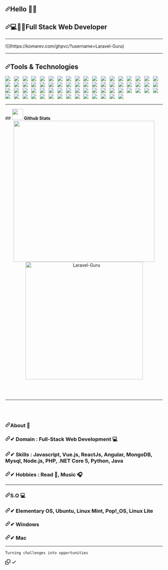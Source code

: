 <article class="markdown-body entry-content container-lg f5" itemprop="text"><h1 dir="auto"><a id="user-content-hello-im-soriano-️" class="anchor" aria-hidden="true" href="#hello-im-soriano-️"><svg class="octicon octicon-link" viewBox="0 0 16 16" version="1.1" width="16" height="16" aria-hidden="true"><path fill-rule="evenodd" d="M7.775 3.275a.75.75 0 001.06 1.06l1.25-1.25a2 2 0 112.83 2.83l-2.5 2.5a2 2 0 01-2.83 0 .75.75 0 00-1.06 1.06 3.5 3.5 0 004.95 0l2.5-2.5a3.5 3.5 0 00-4.95-4.95l-1.25 1.25zm-4.69 9.64a2 2 0 010-2.83l2.5-2.5a2 2 0 012.83 0 .75.75 0 001.06-1.06 3.5 3.5 0 00-4.95 0l-2.5 2.5a3.5 3.5 0 004.95 4.95l1.25-1.25a.75.75 0 00-1.06-1.06l-1.25 1.25a2 2 0 01-2.83 0z"></path></svg></a>Hello <g-emoji class="g-emoji" alias="raising_hand_man" fallback-src="https://github.githubassets.com/images/icons/emoji/unicode/1f64b-2642.png">🙋‍♂️</g-emoji></h1>
<h2 dir="auto"><a id="user-content-full-stack-web-developer" class="anchor" aria-hidden="true" href="#full-stack-web-developer"><svg class="octicon octicon-link" viewBox="0 0 16 16" version="1.1" width="16" height="16" aria-hidden="true"><path fill-rule="evenodd" d="M7.775 3.275a.75.75 0 001.06 1.06l1.25-1.25a2 2 0 112.83 2.83l-2.5 2.5a2 2 0 01-2.83 0 .75.75 0 00-1.06 1.06 3.5 3.5 0 004.95 0l2.5-2.5a3.5 3.5 0 00-4.95-4.95l-1.25 1.25zm-4.69 9.64a2 2 0 010-2.83l2.5-2.5a2 2 0 012.83 0 .75.75 0 001.06-1.06 3.5 3.5 0 00-4.95 0l-2.5 2.5a3.5 3.5 0 004.95 4.95l1.25-1.25a.75.75 0 00-1.06-1.06l-1.25 1.25a2 2 0 01-2.83 0z"></path></svg></a><g-emoji class="g-emoji" alias="computer" fallback-src="https://github.githubassets.com/images/icons/emoji/unicode/1f4bb.png">💻</g-emoji><g-emoji class="g-emoji" alias="man_technologist" fallback-src="https://github.githubassets.com/images/icons/emoji/unicode/1f468-1f4bb.png">👨‍💻</g-emoji>Full Stack Web Developer</h2>

<hr>
![](https://komarev.com/ghpvc/?username=Laravel-Guru)
<hr>
<h2 dir="auto"><a id="user-content-tools--technologies" class="anchor" aria-hidden="true" href="#tools--technologies"><svg class="octicon octicon-link" viewBox="0 0 16 16" version="1.1" width="16" height="16" aria-hidden="true"><path fill-rule="evenodd" d="M7.775 3.275a.75.75 0 001.06 1.06l1.25-1.25a2 2 0 112.83 2.83l-2.5 2.5a2 2 0 01-2.83 0 .75.75 0 00-1.06 1.06 3.5 3.5 0 004.95 0l2.5-2.5a3.5 3.5 0 00-4.95-4.95l-1.25 1.25zm-4.69 9.64a2 2 0 010-2.83l2.5-2.5a2 2 0 012.83 0 .75.75 0 001.06-1.06 3.5 3.5 0 00-4.95 0l-2.5 2.5a3.5 3.5 0 004.95 4.95l1.25-1.25a.75.75 0 00-1.06-1.06l-1.25 1.25a2 2 0 01-2.83 0z"></path></svg></a>Tools &amp; Technologies</h2>
<p dir="auto">
  <a target="_blank" rel="noopener noreferrer" href="https://camo.githubusercontent.com/13036c9e496c590b2dde418d039d7582d0419c49d7c5646cc47d9b6ae35fe361/68747470733a2f2f696d672e736869656c64732e696f2f62616467652f4c61726176656c2532302d2532334637444631452e7376673f267374796c653d666f722d7468652d626164676526636f6c6f723d463234463342"><img src="https://camo.githubusercontent.com/13036c9e496c590b2dde418d039d7582d0419c49d7c5646cc47d9b6ae35fe361/68747470733a2f2f696d672e736869656c64732e696f2f62616467652f4c61726176656c2532302d2532334637444631452e7376673f267374796c653d666f722d7468652d626164676526636f6c6f723d463234463342" data-canonical-src="https://img.shields.io/badge/Laravel%20-%23F7DF1E.svg?&amp;style=for-the-badge&amp;color=F24F3B" style="max-width: 100%;"></a>&nbsp;&nbsp;
  <a target="_blank" rel="noopener noreferrer" href="https://camo.githubusercontent.com/422698d0fb342b71b2db04030cdbe1f0f7cd390ac503292b22c17339a8479818/68747470733a2f2f696d672e736869656c64732e696f2f62616467652f48544d4c2532302d2532334637444631452e7376673f267374796c653d666f722d7468652d626164676526636f6c6f723d453334463236"><img src="https://camo.githubusercontent.com/422698d0fb342b71b2db04030cdbe1f0f7cd390ac503292b22c17339a8479818/68747470733a2f2f696d672e736869656c64732e696f2f62616467652f48544d4c2532302d2532334637444631452e7376673f267374796c653d666f722d7468652d626164676526636f6c6f723d453334463236" data-canonical-src="https://img.shields.io/badge/HTML%20-%23F7DF1E.svg?&amp;style=for-the-badge&amp;color=E34F26" style="max-width: 100%;"></a>&nbsp;&nbsp;
<a target="_blank" rel="noopener noreferrer" href="https://camo.githubusercontent.com/b5919265910acf7973959d8a8110d2fb6d38e7265a268903ea979b43b570424d/68747470733a2f2f696d672e736869656c64732e696f2f62616467652f6373732532302d2532334637444631452e7376673f267374796c653d666f722d7468652d626164676526636f6c6f723d354241384545"><img src="https://camo.githubusercontent.com/b5919265910acf7973959d8a8110d2fb6d38e7265a268903ea979b43b570424d/68747470733a2f2f696d672e736869656c64732e696f2f62616467652f6373732532302d2532334637444631452e7376673f267374796c653d666f722d7468652d626164676526636f6c6f723d354241384545" data-canonical-src="https://img.shields.io/badge/css%20-%23F7DF1E.svg?&amp;style=for-the-badge&amp;color=5BA8EE" style="max-width: 100%;"></a>&nbsp;&nbsp;
<a target="_blank" rel="noopener noreferrer" href="https://camo.githubusercontent.com/b3a010fe2d4348d6978799e4f760c6370aea5eac04e1afe45ab35ab970a5e662/68747470733a2f2f696d672e736869656c64732e696f2f62616467652f4a6176615363726970742532302d2532334637444631452e7376673f267374796c653d666f722d7468652d626164676526636f6c6f723d463744463145"><img src="https://camo.githubusercontent.com/b3a010fe2d4348d6978799e4f760c6370aea5eac04e1afe45ab35ab970a5e662/68747470733a2f2f696d672e736869656c64732e696f2f62616467652f4a6176615363726970742532302d2532334637444631452e7376673f267374796c653d666f722d7468652d626164676526636f6c6f723d463744463145" data-canonical-src="https://img.shields.io/badge/JavaScript%20-%23F7DF1E.svg?&amp;style=for-the-badge&amp;color=F7DF1E" style="max-width: 100%;"></a>&nbsp;&nbsp;
<a target="_blank" rel="noopener noreferrer" href="https://camo.githubusercontent.com/1340b870b6a0965efdda3204c747cce3a1605da1f05367f05b07686a0ac1e9a6/68747470733a2f2f696d672e736869656c64732e696f2f62616467652f5675652e6a732532302d2532334637444631452e7376673f267374796c653d666f722d7468652d626164676526636f6c6f723d343142383833"><img src="https://camo.githubusercontent.com/1340b870b6a0965efdda3204c747cce3a1605da1f05367f05b07686a0ac1e9a6/68747470733a2f2f696d672e736869656c64732e696f2f62616467652f5675652e6a732532302d2532334637444631452e7376673f267374796c653d666f722d7468652d626164676526636f6c6f723d343142383833" data-canonical-src="https://img.shields.io/badge/Vue.js%20-%23F7DF1E.svg?&amp;style=for-the-badge&amp;color=41B883" style="max-width: 100%;"></a>&nbsp;&nbsp;
<a target="_blank" rel="noopener noreferrer" href="https://camo.githubusercontent.com/e8b22883a8e6d308859b2e2da2cc2d8343725c922c40b5b25aa375339b59a3a2/68747470733a2f2f696d672e736869656c64732e696f2f62616467652f72656163742532302d2532334637444631452e7376673f267374796c653d666f722d7468652d626164676526636f6c6f723d303044384646"><img src="https://camo.githubusercontent.com/e8b22883a8e6d308859b2e2da2cc2d8343725c922c40b5b25aa375339b59a3a2/68747470733a2f2f696d672e736869656c64732e696f2f62616467652f72656163742532302d2532334637444631452e7376673f267374796c653d666f722d7468652d626164676526636f6c6f723d303044384646" data-canonical-src="https://img.shields.io/badge/react%20-%23F7DF1E.svg?&amp;style=for-the-badge&amp;color=00D8FF" style="max-width: 100%;"></a>&nbsp;&nbsp;
<a target="_blank" rel="noopener noreferrer" href="https://camo.githubusercontent.com/8dfa6e4c65d8ccb9018890f229b84bdb5e2145f6e87b79764d5636f3201f9ac9/68747470733a2f2f696d672e736869656c64732e696f2f62616467652f416e67756c61722532302d2532334637444631452e7376673f267374796c653d666f722d7468652d626164676526636f6c6f723d444430303331"><img src="https://camo.githubusercontent.com/8dfa6e4c65d8ccb9018890f229b84bdb5e2145f6e87b79764d5636f3201f9ac9/68747470733a2f2f696d672e736869656c64732e696f2f62616467652f416e67756c61722532302d2532334637444631452e7376673f267374796c653d666f722d7468652d626164676526636f6c6f723d444430303331" data-canonical-src="https://img.shields.io/badge/Angular%20-%23F7DF1E.svg?&amp;style=for-the-badge&amp;color=DD0031" style="max-width: 100%;"></a>&nbsp;&nbsp;
<a target="_blank" rel="noopener noreferrer" href="https://camo.githubusercontent.com/119a7d0f439f0c38f14b70b40bf528c699a96499e4476700ac353399b95eb749/68747470733a2f2f696d672e736869656c64732e696f2f62616467652f5376656c74652532302d2532334637444631452e7376673f267374796c653d666f722d7468652d626164676526636f6c6f723d464633453030"><img src="https://camo.githubusercontent.com/119a7d0f439f0c38f14b70b40bf528c699a96499e4476700ac353399b95eb749/68747470733a2f2f696d672e736869656c64732e696f2f62616467652f5376656c74652532302d2532334637444631452e7376673f267374796c653d666f722d7468652d626164676526636f6c6f723d464633453030" data-canonical-src="https://img.shields.io/badge/Svelte%20-%23F7DF1E.svg?&amp;style=for-the-badge&amp;color=FF3E00" style="max-width: 100%;"></a>&nbsp;&nbsp;
<a target="_blank" rel="noopener noreferrer" href="https://camo.githubusercontent.com/d2bd797fa98f712f71f6354bf2ceb482ee452a7cb3ffd884135ac65d3c9b496a/68747470733a2f2f696d672e736869656c64732e696f2f62616467652f68616e646c65626172736a732532302d4541373632412e7376673f267374796c653d666f722d7468652d626164676526636f6c6f723d464244444139"><img src="https://camo.githubusercontent.com/d2bd797fa98f712f71f6354bf2ceb482ee452a7cb3ffd884135ac65d3c9b496a/68747470733a2f2f696d672e736869656c64732e696f2f62616467652f68616e646c65626172736a732532302d4541373632412e7376673f267374796c653d666f722d7468652d626164676526636f6c6f723d464244444139" data-canonical-src="https://img.shields.io/badge/handlebarsjs%20-EA762A.svg?&amp;style=for-the-badge&amp;color=FBDDA9" style="max-width: 100%;"></a>&nbsp;&nbsp;
<a target="_blank" rel="noopener noreferrer" href="https://camo.githubusercontent.com/22af581b4190d5d9785801ca21f954041bc13a203101ba23b56ed35363e6ecca/68747470733a2f2f696d672e736869656c64732e696f2f62616467652f6a6573742532302d2532334637444631452e7376673f267374796c653d666f722d7468652d626164676526636f6c6f723d373443343137"><img src="https://camo.githubusercontent.com/22af581b4190d5d9785801ca21f954041bc13a203101ba23b56ed35363e6ecca/68747470733a2f2f696d672e736869656c64732e696f2f62616467652f6a6573742532302d2532334637444631452e7376673f267374796c653d666f722d7468652d626164676526636f6c6f723d373443343137" data-canonical-src="https://img.shields.io/badge/jest%20-%23F7DF1E.svg?&amp;style=for-the-badge&amp;color=74C417" style="max-width: 100%;"></a>&nbsp;&nbsp;
<a target="_blank" rel="noopener noreferrer" href="https://camo.githubusercontent.com/259200b52ed954162c3e326ee3ebaef3378418def849c794f1805aa4e9012691/68747470733a2f2f696d672e736869656c64732e696f2f62616467652f6d6f6368612532302d2532334637444631452e7376673f267374796c653d666f722d7468652d626164676526636f6c6f723d384436373438"><img src="https://camo.githubusercontent.com/259200b52ed954162c3e326ee3ebaef3378418def849c794f1805aa4e9012691/68747470733a2f2f696d672e736869656c64732e696f2f62616467652f6d6f6368612532302d2532334637444631452e7376673f267374796c653d666f722d7468652d626164676526636f6c6f723d384436373438" data-canonical-src="https://img.shields.io/badge/mocha%20-%23F7DF1E.svg?&amp;style=for-the-badge&amp;color=8D6748" style="max-width: 100%;"></a>&nbsp;&nbsp;
<a target="_blank" rel="noopener noreferrer" href="https://camo.githubusercontent.com/8ea4d3bee342b90c0d473e35e3fdae4d0ef22ae464aa0b10092def8d48706780/68747470733a2f2f696d672e736869656c64732e696f2f62616467652f736f636b65742e696f2532302d2532334637444631452e7376673f267374796c653d666f722d7468652d626164676526636f6c6f723d353737364132"><img src="https://camo.githubusercontent.com/8ea4d3bee342b90c0d473e35e3fdae4d0ef22ae464aa0b10092def8d48706780/68747470733a2f2f696d672e736869656c64732e696f2f62616467652f736f636b65742e696f2532302d2532334637444631452e7376673f267374796c653d666f722d7468652d626164676526636f6c6f723d353737364132" data-canonical-src="https://img.shields.io/badge/socket.io%20-%23F7DF1E.svg?&amp;style=for-the-badge&amp;color=5776A2" style="max-width: 100%;"></a>&nbsp;&nbsp;
<a target="_blank" rel="noopener noreferrer" href="https://camo.githubusercontent.com/4e4bf90ee3c976b051a85f9fd8cd3ed3d8c35cd43cac84e04abffb17e3dd2a06/68747470733a2f2f696d672e736869656c64732e696f2f62616467652f6e6578742e6a732532302d2532334637444631452e7376673f267374796c653d666f722d7468652d626164676526636f6c6f723d303030303030"><img src="https://camo.githubusercontent.com/4e4bf90ee3c976b051a85f9fd8cd3ed3d8c35cd43cac84e04abffb17e3dd2a06/68747470733a2f2f696d672e736869656c64732e696f2f62616467652f6e6578742e6a732532302d2532334637444631452e7376673f267374796c653d666f722d7468652d626164676526636f6c6f723d303030303030" data-canonical-src="https://img.shields.io/badge/next.js%20-%23F7DF1E.svg?&amp;style=for-the-badge&amp;color=000000" style="max-width: 100%;"></a>&nbsp;&nbsp;
<a target="_blank" rel="noopener noreferrer" href="https://camo.githubusercontent.com/e2935b5ec24c108286eb495d88662a6676b79f66856adb11a57465ff8e4f7bf1/68747470733a2f2f696d672e736869656c64732e696f2f62616467652f6e7578742532302d2532334637444631452e7376673f267374796c653d666f722d7468652d626164676526636f6c6f723d364643373846"><img src="https://camo.githubusercontent.com/e2935b5ec24c108286eb495d88662a6676b79f66856adb11a57465ff8e4f7bf1/68747470733a2f2f696d672e736869656c64732e696f2f62616467652f6e7578742532302d2532334637444631452e7376673f267374796c653d666f722d7468652d626164676526636f6c6f723d364643373846" data-canonical-src="https://img.shields.io/badge/nuxt%20-%23F7DF1E.svg?&amp;style=for-the-badge&amp;color=6FC78F" style="max-width: 100%;"></a>&nbsp;&nbsp;
<a target="_blank" rel="noopener noreferrer" href="https://camo.githubusercontent.com/6ddf18efa42c16e1d53480cf5e721ff1290ef7c222706b4b12b2639be952f233/68747470733a2f2f696d672e736869656c64732e696f2f62616467652f65736c696e742532302d2532334637444631452e7376673f267374796c653d666f722d7468652d626164676526636f6c6f723d383038304632"><img src="https://camo.githubusercontent.com/6ddf18efa42c16e1d53480cf5e721ff1290ef7c222706b4b12b2639be952f233/68747470733a2f2f696d672e736869656c64732e696f2f62616467652f65736c696e742532302d2532334637444631452e7376673f267374796c653d666f722d7468652d626164676526636f6c6f723d383038304632" data-canonical-src="https://img.shields.io/badge/eslint%20-%23F7DF1E.svg?&amp;style=for-the-badge&amp;color=8080F2" style="max-width: 100%;"></a>&nbsp;&nbsp;
<a target="_blank" rel="noopener noreferrer" href="https://camo.githubusercontent.com/68a63f61cfa10763dbcc298168205c6527f7efb4fdb8499612e6abf211222fe8/68747470733a2f2f696d672e736869656c64732e696f2f62616467652f776562253230636f6d706f6e656e74732532302d2532334637444631452e7376673f267374796c653d666f722d7468652d626164676526636f6c6f723d453036303237"><img src="https://camo.githubusercontent.com/68a63f61cfa10763dbcc298168205c6527f7efb4fdb8499612e6abf211222fe8/68747470733a2f2f696d672e736869656c64732e696f2f62616467652f776562253230636f6d706f6e656e74732532302d2532334637444631452e7376673f267374796c653d666f722d7468652d626164676526636f6c6f723d453036303237" data-canonical-src="https://img.shields.io/badge/web%20components%20-%23F7DF1E.svg?&amp;style=for-the-badge&amp;color=E06027" style="max-width: 100%;"></a>&nbsp;&nbsp;
<a target="_blank" rel="noopener noreferrer" href="https://camo.githubusercontent.com/98812d9a0ec6ddb132eb96e62af4f4542b4f2abfbe4cc3e2330fde2334cc1e88/68747470733a2f2f696d672e736869656c64732e696f2f62616467652f567565782532302d2532334637444631452e7376673f267374796c653d666f722d7468652d626164676526636f6c6f723d363542454141"><img src="https://camo.githubusercontent.com/98812d9a0ec6ddb132eb96e62af4f4542b4f2abfbe4cc3e2330fde2334cc1e88/68747470733a2f2f696d672e736869656c64732e696f2f62616467652f567565782532302d2532334637444631452e7376673f267374796c653d666f722d7468652d626164676526636f6c6f723d363542454141" data-canonical-src="https://img.shields.io/badge/Vuex%20-%23F7DF1E.svg?&amp;style=for-the-badge&amp;color=65BEAA" style="max-width: 100%;"></a>&nbsp;&nbsp;
<a target="_blank" rel="noopener noreferrer" href="https://camo.githubusercontent.com/e89081be1f5510727b608c2825cd57494d45fc6cc8b27fed685dc14eb1a8f560/68747470733a2f2f696d672e736869656c64732e696f2f62616467652f5265636f696c2532302d2532334637444631452e7376673f267374796c653d666f722d7468652d626164676526636f6c6f723d333537384535"><img src="https://camo.githubusercontent.com/e89081be1f5510727b608c2825cd57494d45fc6cc8b27fed685dc14eb1a8f560/68747470733a2f2f696d672e736869656c64732e696f2f62616467652f5265636f696c2532302d2532334637444631452e7376673f267374796c653d666f722d7468652d626164676526636f6c6f723d333537384535" data-canonical-src="https://img.shields.io/badge/Recoil%20-%23F7DF1E.svg?&amp;style=for-the-badge&amp;color=3578E5" style="max-width: 100%;"></a>&nbsp;&nbsp;
<a target="_blank" rel="noopener noreferrer" href="https://camo.githubusercontent.com/0a47f3b3a36c39d56c7e71ac5990ad034ca65101e76d302ab1412ccdae4c3477/68747470733a2f2f696d672e736869656c64732e696f2f62616467652f52656475782532302d2532334637444631452e7376673f267374796c653d666f722d7468652d626164676526636f6c6f723d373835374243"><img src="https://camo.githubusercontent.com/0a47f3b3a36c39d56c7e71ac5990ad034ca65101e76d302ab1412ccdae4c3477/68747470733a2f2f696d672e736869656c64732e696f2f62616467652f52656475782532302d2532334637444631452e7376673f267374796c653d666f722d7468652d626164676526636f6c6f723d373835374243" data-canonical-src="https://img.shields.io/badge/Redux%20-%23F7DF1E.svg?&amp;style=for-the-badge&amp;color=7857BC" style="max-width: 100%;"></a>&nbsp;&nbsp;
<a target="_blank" rel="noopener noreferrer" href="https://camo.githubusercontent.com/33874d565d8c3fbae3fa507bdacfa8c6e404a9ffb35990fd93b41fb8bd947976/68747470733a2f2f696d672e736869656c64732e696f2f62616467652f7765627061636b2532302d2532334637444631452e7376673f267374796c653d666f722d7468652d626164676526636f6c6f723d384544354641"><img src="https://camo.githubusercontent.com/33874d565d8c3fbae3fa507bdacfa8c6e404a9ffb35990fd93b41fb8bd947976/68747470733a2f2f696d672e736869656c64732e696f2f62616467652f7765627061636b2532302d2532334637444631452e7376673f267374796c653d666f722d7468652d626164676526636f6c6f723d384544354641" data-canonical-src="https://img.shields.io/badge/webpack%20-%23F7DF1E.svg?&amp;style=for-the-badge&amp;color=8ED5FA" style="max-width: 100%;"></a>&nbsp;&nbsp;
<a target="_blank" rel="noopener noreferrer" href="https://camo.githubusercontent.com/74ec80cc8790cee0e98acb329be82b0407acca0fd853dca44f1c3b5f3aabc23d/68747470733a2f2f696d672e736869656c64732e696f2f62616467652f47756c702e6a732532302d2532334637444631452e7376673f267374796c653d666f722d7468652d626164676526636f6c6f723d444134363438"><img src="https://camo.githubusercontent.com/74ec80cc8790cee0e98acb329be82b0407acca0fd853dca44f1c3b5f3aabc23d/68747470733a2f2f696d672e736869656c64732e696f2f62616467652f47756c702e6a732532302d2532334637444631452e7376673f267374796c653d666f722d7468652d626164676526636f6c6f723d444134363438" data-canonical-src="https://img.shields.io/badge/Gulp.js%20-%23F7DF1E.svg?&amp;style=for-the-badge&amp;color=DA4648" style="max-width: 100%;"></a>&nbsp;&nbsp;
<a target="_blank" rel="noopener noreferrer" href="https://camo.githubusercontent.com/4080a01daf47eabe6155365058b5d44d086f02a927db653fd3dc4e68165d11a7/68747470733a2f2f696d672e736869656c64732e696f2f62616467652f456c656374726f6e2532302d2532334637444631452e7376673f267374796c653d666f722d7468652d626164676526636f6c6f723d354538453938"><img src="https://camo.githubusercontent.com/4080a01daf47eabe6155365058b5d44d086f02a927db653fd3dc4e68165d11a7/68747470733a2f2f696d672e736869656c64732e696f2f62616467652f456c656374726f6e2532302d2532334637444631452e7376673f267374796c653d666f722d7468652d626164676526636f6c6f723d354538453938" data-canonical-src="https://img.shields.io/badge/Electron%20-%23F7DF1E.svg?&amp;style=for-the-badge&amp;color=5E8E98" style="max-width: 100%;"></a>&nbsp;&nbsp;
<a target="_blank" rel="noopener noreferrer" href="https://camo.githubusercontent.com/f2b765bf972979dc608ca72d772933300a4abd631c213403347cdfef9449d677/68747470733a2f2f696d672e736869656c64732e696f2f62616467652f4e7578742e6a732532302d2532334637444631452e7376673f267374796c653d666f722d7468652d626164676526636f6c6f723d324634393545"><img src="https://camo.githubusercontent.com/f2b765bf972979dc608ca72d772933300a4abd631c213403347cdfef9449d677/68747470733a2f2f696d672e736869656c64732e696f2f62616467652f4e7578742e6a732532302d2532334637444631452e7376673f267374796c653d666f722d7468652d626164676526636f6c6f723d324634393545" data-canonical-src="https://img.shields.io/badge/Nuxt.js%20-%23F7DF1E.svg?&amp;style=for-the-badge&amp;color=2F495E" style="max-width: 100%;"></a>&nbsp;&nbsp;
<a target="_blank" rel="noopener noreferrer" href="https://camo.githubusercontent.com/3e35048094350ba9277b3541d559404389b821f2a7df50e27d72825104372199/68747470733a2f2f696d672e736869656c64732e696f2f62616467652f5444442532302d2532334637444631452e7376673f267374796c653d666f722d7468652d626164676526636f6c6f723d413441443139"><img src="https://camo.githubusercontent.com/3e35048094350ba9277b3541d559404389b821f2a7df50e27d72825104372199/68747470733a2f2f696d672e736869656c64732e696f2f62616467652f5444442532302d2532334637444631452e7376673f267374796c653d666f722d7468652d626164676526636f6c6f723d413441443139" data-canonical-src="https://img.shields.io/badge/TDD%20-%23F7DF1E.svg?&amp;style=for-the-badge&amp;color=A4AD19" style="max-width: 100%;"></a>&nbsp;&nbsp;
<a target="_blank" rel="noopener noreferrer" href="https://camo.githubusercontent.com/91959b587278c945556562c15e1131bec4fbff04c30fa97f571295e18a836832/68747470733a2f2f696d672e736869656c64732e696f2f62616467652f4532452054657374696e672532302d2532334637444631452e7376673f267374796c653d666f722d7468652d626164676526636f6c6f723d303030"><img src="https://camo.githubusercontent.com/91959b587278c945556562c15e1131bec4fbff04c30fa97f571295e18a836832/68747470733a2f2f696d672e736869656c64732e696f2f62616467652f4532452054657374696e672532302d2532334637444631452e7376673f267374796c653d666f722d7468652d626164676526636f6c6f723d303030" data-canonical-src="https://img.shields.io/badge/E2E Testing%20-%23F7DF1E.svg?&amp;style=for-the-badge&amp;color=000" style="max-width: 100%;"></a>&nbsp;&nbsp;
<a target="_blank" rel="noopener noreferrer" href="https://camo.githubusercontent.com/0f56945bd36b6565f3ecd7bce815c1d4e92f0f7f78f4a6ec5c5f9555d5b4e25a/68747470733a2f2f696d672e736869656c64732e696f2f62616467652f4244442532302d2532334637444631452e7376673f267374796c653d666f722d7468652d626164676526636f6c6f723d364343323441"><img src="https://camo.githubusercontent.com/0f56945bd36b6565f3ecd7bce815c1d4e92f0f7f78f4a6ec5c5f9555d5b4e25a/68747470733a2f2f696d672e736869656c64732e696f2f62616467652f4244442532302d2532334637444631452e7376673f267374796c653d666f722d7468652d626164676526636f6c6f723d364343323441" data-canonical-src="https://img.shields.io/badge/BDD%20-%23F7DF1E.svg?&amp;style=for-the-badge&amp;color=6CC24A" style="max-width: 100%;"></a>&nbsp;&nbsp;
<a target="_blank" rel="noopener noreferrer" href="https://camo.githubusercontent.com/8fb0d9452a58f1926b6ba28ef22238cb2845c8e85f2f96e6049be2c4c0036cfc/68747470733a2f2f696d672e736869656c64732e696f2f62616467652f437970726573732532302d2532334637444631452e7376673f267374796c653d666f722d7468652d626164676526636f6c6f723d303030"><img src="https://camo.githubusercontent.com/8fb0d9452a58f1926b6ba28ef22238cb2845c8e85f2f96e6049be2c4c0036cfc/68747470733a2f2f696d672e736869656c64732e696f2f62616467652f437970726573732532302d2532334637444631452e7376673f267374796c653d666f722d7468652d626164676526636f6c6f723d303030" data-canonical-src="https://img.shields.io/badge/Cypress%20-%23F7DF1E.svg?&amp;style=for-the-badge&amp;color=000" style="max-width: 100%;"></a>&nbsp;&nbsp;
<a target="_blank" rel="noopener noreferrer" href="https://camo.githubusercontent.com/edfbd49a4a48e2a15bf89ecc8debda492576bdc10d090cf7cf309eb0cc44a1d6/68747470733a2f2f696d672e736869656c64732e696f2f62616467652f4669676d612532302d2532334637444631452e7376673f267374796c653d666f722d7468652d626164676526636f6c6f723d413235394646"><img src="https://camo.githubusercontent.com/edfbd49a4a48e2a15bf89ecc8debda492576bdc10d090cf7cf309eb0cc44a1d6/68747470733a2f2f696d672e736869656c64732e696f2f62616467652f4669676d612532302d2532334637444631452e7376673f267374796c653d666f722d7468652d626164676526636f6c6f723d413235394646" data-canonical-src="https://img.shields.io/badge/Figma%20-%23F7DF1E.svg?&amp;style=for-the-badge&amp;color=A259FF" style="max-width: 100%;"></a>&nbsp;&nbsp;
<a target="_blank" rel="noopener noreferrer" href="https://camo.githubusercontent.com/41a80b76d368bbb36d6642e4e31c561f8dd38e13196b516cea718c4100646b16/68747470733a2f2f696d672e736869656c64732e696f2f62616467652f41646f62652058442532302d2532334637444631452e7376673f267374796c653d666f722d7468652d626164676526636f6c6f723d343730313337"><img src="https://camo.githubusercontent.com/41a80b76d368bbb36d6642e4e31c561f8dd38e13196b516cea718c4100646b16/68747470733a2f2f696d672e736869656c64732e696f2f62616467652f41646f62652058442532302d2532334637444631452e7376673f267374796c653d666f722d7468652d626164676526636f6c6f723d343730313337" data-canonical-src="https://img.shields.io/badge/Adobe XD%20-%23F7DF1E.svg?&amp;style=for-the-badge&amp;color=470137" style="max-width: 100%;"></a>&nbsp;&nbsp;
<a target="_blank" rel="noopener noreferrer" href="https://camo.githubusercontent.com/042bb5692cbe319310fe804251491bc6ad6ca35d63c487fe0efd7045f79ecdef/68747470733a2f2f696d672e736869656c64732e696f2f62616467652f426f6f7473747261702532302d2532334637444631452e7376673f267374796c653d666f722d7468652d626164676526636f6c6f723d373034344133"><img src="https://camo.githubusercontent.com/042bb5692cbe319310fe804251491bc6ad6ca35d63c487fe0efd7045f79ecdef/68747470733a2f2f696d672e736869656c64732e696f2f62616467652f426f6f7473747261702532302d2532334637444631452e7376673f267374796c653d666f722d7468652d626164676526636f6c6f723d373034344133" data-canonical-src="https://img.shields.io/badge/Bootstrap%20-%23F7DF1E.svg?&amp;style=for-the-badge&amp;color=7044A3" style="max-width: 100%;"></a>&nbsp;&nbsp;
<a target="_blank" rel="noopener noreferrer" href="https://camo.githubusercontent.com/07114f278d9632b3c848eb74ec18d0d13b4b25d5613d4a5824342d71d0e2b4cd/68747470733a2f2f696d672e736869656c64732e696f2f62616467652f536173732532302d2532334637444631452e7376673f267374796c653d666f722d7468652d626164676526636f6c6f723d434436373939"><img src="https://camo.githubusercontent.com/07114f278d9632b3c848eb74ec18d0d13b4b25d5613d4a5824342d71d0e2b4cd/68747470733a2f2f696d672e736869656c64732e696f2f62616467652f536173732532302d2532334637444631452e7376673f267374796c653d666f722d7468652d626164676526636f6c6f723d434436373939" data-canonical-src="https://img.shields.io/badge/Sass%20-%23F7DF1E.svg?&amp;style=for-the-badge&amp;color=CD6799" style="max-width: 100%;"></a>&nbsp;&nbsp;
<a target="_blank" rel="noopener noreferrer" href="https://camo.githubusercontent.com/e57504bf449a4077cf90cc331e158957a9ebe1709862aa3da0f4f0d0049f2031/68747470733a2f2f696d672e736869656c64732e696f2f62616467652f5374796c75732532302d2532334637444631452e7376673f267374796c653d666f722d7468652d626164676526636f6c6f723d423844343338"><img src="https://camo.githubusercontent.com/e57504bf449a4077cf90cc331e158957a9ebe1709862aa3da0f4f0d0049f2031/68747470733a2f2f696d672e736869656c64732e696f2f62616467652f5374796c75732532302d2532334637444631452e7376673f267374796c653d666f722d7468652d626164676526636f6c6f723d423844343338" data-canonical-src="https://img.shields.io/badge/Stylus%20-%23F7DF1E.svg?&amp;style=for-the-badge&amp;color=B8D438" style="max-width: 100%;"></a>&nbsp;&nbsp;
<a target="_blank" rel="noopener noreferrer" href="https://camo.githubusercontent.com/62c389321d6870d2e6577a1843e469d261529ca6c1854519b4836d236425780e/68747470733a2f2f696d672e736869656c64732e696f2f62616467652f5461696c77696e646373732532302d2532334637444631452e7376673f267374796c653d666f722d7468652d626164676526636f6c6f723d363544314545"><img src="https://camo.githubusercontent.com/62c389321d6870d2e6577a1843e469d261529ca6c1854519b4836d236425780e/68747470733a2f2f696d672e736869656c64732e696f2f62616467652f5461696c77696e646373732532302d2532334637444631452e7376673f267374796c653d666f722d7468652d626164676526636f6c6f723d363544314545" data-canonical-src="https://img.shields.io/badge/Tailwindcss%20-%23F7DF1E.svg?&amp;style=for-the-badge&amp;color=65D1EE" style="max-width: 100%;"></a>&nbsp;&nbsp;
<a target="_blank" rel="noopener noreferrer" href="https://camo.githubusercontent.com/7991ef47d5d481e3cbf1dae4c452873c88cc149b85d646455a0437c77520b459/68747470733a2f2f696d672e736869656c64732e696f2f62616467652f6d6174657269616c697a656373732532302d2532334637444631452e7376673f267374796c653d666f722d7468652d626164676526636f6c6f723d453736433733"><img src="https://camo.githubusercontent.com/7991ef47d5d481e3cbf1dae4c452873c88cc149b85d646455a0437c77520b459/68747470733a2f2f696d672e736869656c64732e696f2f62616467652f6d6174657269616c697a656373732532302d2532334637444631452e7376673f267374796c653d666f722d7468652d626164676526636f6c6f723d453736433733" data-canonical-src="https://img.shields.io/badge/materializecss%20-%23F7DF1E.svg?&amp;style=for-the-badge&amp;color=E76C73" style="max-width: 100%;"></a>&nbsp;&nbsp;
<a target="_blank" rel="noopener noreferrer" href="https://camo.githubusercontent.com/3c8286c6e14a9c458c8ad23ff142ba1089fb9416407ae72805d9c6a0e261e90b/68747470733a2f2f696d672e736869656c64732e696f2f62616467652f4a6972612532302d2532334637444631452e7376673f267374796c653d666f722d7468652d626164676526636f6c6f723d323838314646"><img src="https://camo.githubusercontent.com/3c8286c6e14a9c458c8ad23ff142ba1089fb9416407ae72805d9c6a0e261e90b/68747470733a2f2f696d672e736869656c64732e696f2f62616467652f4a6972612532302d2532334637444631452e7376673f267374796c653d666f722d7468652d626164676526636f6c6f723d323838314646" data-canonical-src="https://img.shields.io/badge/Jira%20-%23F7DF1E.svg?&amp;style=for-the-badge&amp;color=2881FF" style="max-width: 100%;"></a>&nbsp;&nbsp;
<a target="_blank" rel="noopener noreferrer" href="https://camo.githubusercontent.com/48c05338f1011f36bb7c48fc0564bf14e3f1522793ae7ec0c94157c3805a6e1a/68747470733a2f2f696d672e736869656c64732e696f2f62616467652f467265656463616d702532302d2532334637444631452e7376673f267374796c653d666f722d7468652d626164676526636f6c6f723d334334433635"><img src="https://camo.githubusercontent.com/48c05338f1011f36bb7c48fc0564bf14e3f1522793ae7ec0c94157c3805a6e1a/68747470733a2f2f696d672e736869656c64732e696f2f62616467652f467265656463616d702532302d2532334637444631452e7376673f267374796c653d666f722d7468652d626164676526636f6c6f723d334334433635" data-canonical-src="https://img.shields.io/badge/Freedcamp%20-%23F7DF1E.svg?&amp;style=for-the-badge&amp;color=3C4C65" style="max-width: 100%;"></a>&nbsp;&nbsp;
<a target="_blank" rel="noopener noreferrer" href="https://camo.githubusercontent.com/d415c2da330c41848f7c73bc64613e579f37044d69e0276b5886f7bef80023a8/68747470733a2f2f696d672e736869656c64732e696f2f62616467652f5472656c6c6f2532302d2532334637444631452e7376673f267374796c653d666f722d7468652d626164676526636f6c6f723d303037394246"><img src="https://camo.githubusercontent.com/d415c2da330c41848f7c73bc64613e579f37044d69e0276b5886f7bef80023a8/68747470733a2f2f696d672e736869656c64732e696f2f62616467652f5472656c6c6f2532302d2532334637444631452e7376673f267374796c653d666f722d7468652d626164676526636f6c6f723d303037394246" data-canonical-src="https://img.shields.io/badge/Trello%20-%23F7DF1E.svg?&amp;style=for-the-badge&amp;color=0079BF" style="max-width: 100%;"></a>&nbsp;&nbsp;
<a target="_blank" rel="noopener noreferrer" href="https://camo.githubusercontent.com/4be53f8e51af78a939fde85a90116de3cbb67bcaebd9cb726c80dd1fef538553/68747470733a2f2f696d672e736869656c64732e696f2f62616467652f536c61636b2532302d2532334637444631452e7376673f267374796c653d666f722d7468652d626164676526636f6c6f723d344131353442"><img src="https://camo.githubusercontent.com/4be53f8e51af78a939fde85a90116de3cbb67bcaebd9cb726c80dd1fef538553/68747470733a2f2f696d672e736869656c64732e696f2f62616467652f536c61636b2532302d2532334637444631452e7376673f267374796c653d666f722d7468652d626164676526636f6c6f723d344131353442" data-canonical-src="https://img.shields.io/badge/Slack%20-%23F7DF1E.svg?&amp;style=for-the-badge&amp;color=4A154B" style="max-width: 100%;"></a>&nbsp;&nbsp;
<a target="_blank" rel="noopener noreferrer" href="https://camo.githubusercontent.com/18754ded602a876b7d55d3b2ed6632277661b4da9cf7c6cd62c47d5cdb46c8b9/68747470733a2f2f696d672e736869656c64732e696f2f62616467652f446973636f72642532302d2532334637444631452e7376673f267374796c653d666f722d7468652d626164676526636f6c6f723d334334433635"><img src="https://camo.githubusercontent.com/18754ded602a876b7d55d3b2ed6632277661b4da9cf7c6cd62c47d5cdb46c8b9/68747470733a2f2f696d672e736869656c64732e696f2f62616467652f446973636f72642532302d2532334637444631452e7376673f267374796c653d666f722d7468652d626164676526636f6c6f723d334334433635" data-canonical-src="https://img.shields.io/badge/Discord%20-%23F7DF1E.svg?&amp;style=for-the-badge&amp;color=3C4C65" style="max-width: 100%;"></a>&nbsp;&nbsp;
<a target="_blank" rel="noopener noreferrer" href="https://camo.githubusercontent.com/78799e7a8fd596d766da29ea94061e685432c191435768151157b8cd58258159/68747470733a2f2f696d672e736869656c64732e696f2f62616467652f4e6f64652e6a732532302d2532334637444631452e7376673f267374796c653d666f722d7468652d626164676526636f6c6f723d364442333541"><img src="https://camo.githubusercontent.com/78799e7a8fd596d766da29ea94061e685432c191435768151157b8cd58258159/68747470733a2f2f696d672e736869656c64732e696f2f62616467652f4e6f64652e6a732532302d2532334637444631452e7376673f267374796c653d666f722d7468652d626164676526636f6c6f723d364442333541" data-canonical-src="https://img.shields.io/badge/Node.js%20-%23F7DF1E.svg?&amp;style=for-the-badge&amp;color=6DB35A" style="max-width: 100%;"></a>&nbsp;&nbsp;
<a target="_blank" rel="noopener noreferrer" href="https://camo.githubusercontent.com/a0b7c2f109d39de5473cc0af13bf244d06d53849c0b9f05c8ed34e70d20689a2/68747470733a2f2f696d672e736869656c64732e696f2f62616467652f4d6f6e676f44422532302d2532334637444631452e7376673f267374796c653d666f722d7468652d626164676526636f6c6f723d354339413337"><img src="https://camo.githubusercontent.com/a0b7c2f109d39de5473cc0af13bf244d06d53849c0b9f05c8ed34e70d20689a2/68747470733a2f2f696d672e736869656c64732e696f2f62616467652f4d6f6e676f44422532302d2532334637444631452e7376673f267374796c653d666f722d7468652d626164676526636f6c6f723d354339413337" data-canonical-src="https://img.shields.io/badge/MongoDB%20-%23F7DF1E.svg?&amp;style=for-the-badge&amp;color=5C9A37" style="max-width: 100%;"></a>&nbsp;&nbsp;
<a target="_blank" rel="noopener noreferrer" href="https://camo.githubusercontent.com/48ad69b3cc6df75a578b36645534f036862b0176fd0967a891143ef7a8e0d176/68747470733a2f2f696d672e736869656c64732e696f2f62616467652f4d7953514c2532302d2532334637444631452e7376673f267374796c653d666f722d7468652d626164676526636f6c6f723d314534433638"><img src="https://camo.githubusercontent.com/48ad69b3cc6df75a578b36645534f036862b0176fd0967a891143ef7a8e0d176/68747470733a2f2f696d672e736869656c64732e696f2f62616467652f4d7953514c2532302d2532334637444631452e7376673f267374796c653d666f722d7468652d626164676526636f6c6f723d314534433638" data-canonical-src="https://img.shields.io/badge/MySQL%20-%23F7DF1E.svg?&amp;style=for-the-badge&amp;color=1E4C68" style="max-width: 100%;"></a>&nbsp;&nbsp;
<a target="_blank" rel="noopener noreferrer" href="https://camo.githubusercontent.com/eccd8bdc5eb98307d0ab4963b0d27e33e120d9b8f685fc107da36a56c61b9e57/68747470733a2f2f696d672e736869656c64732e696f2f62616467652f5261626269744d512532302d2532334637444631452e7376673f267374796c653d666f722d7468652d626164676526636f6c6f723d464636363030"><img src="https://camo.githubusercontent.com/eccd8bdc5eb98307d0ab4963b0d27e33e120d9b8f685fc107da36a56c61b9e57/68747470733a2f2f696d672e736869656c64732e696f2f62616467652f5261626269744d512532302d2532334637444631452e7376673f267374796c653d666f722d7468652d626164676526636f6c6f723d464636363030" data-canonical-src="https://img.shields.io/badge/RabbitMQ%20-%23F7DF1E.svg?&amp;style=for-the-badge&amp;color=FF6600" style="max-width: 100%;"></a>&nbsp;&nbsp;
<a target="_blank" rel="noopener noreferrer" href="https://camo.githubusercontent.com/197fd4e5dd27a72aafc037e03dd15ef576dd33731cb062d0bad905647cc529cd/68747470733a2f2f696d672e736869656c64732e696f2f62616467652f417061636865204b61666b612532302d2532334637444631452e7376673f267374796c653d666f722d7468652d626164676526636f6c6f723d303030"><img src="https://camo.githubusercontent.com/197fd4e5dd27a72aafc037e03dd15ef576dd33731cb062d0bad905647cc529cd/68747470733a2f2f696d672e736869656c64732e696f2f62616467652f417061636865204b61666b612532302d2532334637444631452e7376673f267374796c653d666f722d7468652d626164676526636f6c6f723d303030" data-canonical-src="https://img.shields.io/badge/Apache Kafka%20-%23F7DF1E.svg?&amp;style=for-the-badge&amp;color=000" style="max-width: 100%;"></a>&nbsp;&nbsp;
<a target="_blank" rel="noopener noreferrer" href="https://camo.githubusercontent.com/8d4cadbc345361e939e8d47cf73baddfd455e72836b2555c79ebf302b76a27b4/68747470733a2f2f696d672e736869656c64732e696f2f62616467652f46656174686572734a732532302d2532334637444631452e7376673f267374796c653d666f722d7468652d626164676526636f6c6f723d443531334135"><img src="https://camo.githubusercontent.com/8d4cadbc345361e939e8d47cf73baddfd455e72836b2555c79ebf302b76a27b4/68747470733a2f2f696d672e736869656c64732e696f2f62616467652f46656174686572734a732532302d2532334637444631452e7376673f267374796c653d666f722d7468652d626164676526636f6c6f723d443531334135" data-canonical-src="https://img.shields.io/badge/FeathersJs%20-%23F7DF1E.svg?&amp;style=for-the-badge&amp;color=D513A5" style="max-width: 100%;"></a>&nbsp;&nbsp;
<a target="_blank" rel="noopener noreferrer" href="https://camo.githubusercontent.com/b80b92d26894788b88201a753bde1d091e0ee660f946781fd58b430774e9ce44/68747470733a2f2f696d672e736869656c64732e696f2f62616467652f5374726170692532302d2532334637444631452e7376673f267374796c653d666f722d7468652d626164676526636f6c6f723d314331423745"><img src="https://camo.githubusercontent.com/b80b92d26894788b88201a753bde1d091e0ee660f946781fd58b430774e9ce44/68747470733a2f2f696d672e736869656c64732e696f2f62616467652f5374726170692532302d2532334637444631452e7376673f267374796c653d666f722d7468652d626164676526636f6c6f723d314331423745" data-canonical-src="https://img.shields.io/badge/Strapi%20-%23F7DF1E.svg?&amp;style=for-the-badge&amp;color=1C1B7E" style="max-width: 100%;"></a>&nbsp;&nbsp;
<a target="_blank" rel="noopener noreferrer" href="https://camo.githubusercontent.com/a6156fb99be25196926ce0affd81a79538f7d3b38ec0b9e0a4bfc7e38b772401/68747470733a2f2f696d672e736869656c64732e696f2f62616467652f4772617068514c2532302d2532334637444631452e7376673f267374796c653d666f722d7468652d626164676526636f6c6f723d453533354142"><img src="https://camo.githubusercontent.com/a6156fb99be25196926ce0affd81a79538f7d3b38ec0b9e0a4bfc7e38b772401/68747470733a2f2f696d672e736869656c64732e696f2f62616467652f4772617068514c2532302d2532334637444631452e7376673f267374796c653d666f722d7468652d626164676526636f6c6f723d453533354142" data-canonical-src="https://img.shields.io/badge/GraphQL%20-%23F7DF1E.svg?&amp;style=for-the-badge&amp;color=E535AB" style="max-width: 100%;"></a>&nbsp;&nbsp;
<a target="_blank" rel="noopener noreferrer" href="https://camo.githubusercontent.com/52cbf483943f5cbf7b87cebb982d7258232f40661eec75fddf7e7eed4368ce6e/68747470733a2f2f696d672e736869656c64732e696f2f62616467652f4e657875732e6a732532302d2532334637444631452e7376673f267374796c653d666f722d7468652d626164676526636f6c6f723d303030303030"><img src="https://camo.githubusercontent.com/52cbf483943f5cbf7b87cebb982d7258232f40661eec75fddf7e7eed4368ce6e/68747470733a2f2f696d672e736869656c64732e696f2f62616467652f4e657875732e6a732532302d2532334637444631452e7376673f267374796c653d666f722d7468652d626164676526636f6c6f723d303030303030" data-canonical-src="https://img.shields.io/badge/Nexus.js%20-%23F7DF1E.svg?&amp;style=for-the-badge&amp;color=000000" style="max-width: 100%;"></a>&nbsp;&nbsp;
<a target="_blank" rel="noopener noreferrer" href="https://camo.githubusercontent.com/67ce3cc35ba6dec985740f9c2d8acbcc5d9889b4b75945ab68672792e344baf6/68747470733a2f2f696d672e736869656c64732e696f2f62616467652f4f70656e53686966742532302d2532334637444631452e7376673f267374796c653d666f722d7468652d626164676526636f6c6f723d443634363243"><img src="https://camo.githubusercontent.com/67ce3cc35ba6dec985740f9c2d8acbcc5d9889b4b75945ab68672792e344baf6/68747470733a2f2f696d672e736869656c64732e696f2f62616467652f4f70656e53686966742532302d2532334637444631452e7376673f267374796c653d666f722d7468652d626164676526636f6c6f723d443634363243" data-canonical-src="https://img.shields.io/badge/OpenShift%20-%23F7DF1E.svg?&amp;style=for-the-badge&amp;color=D6462C" style="max-width: 100%;"></a>&nbsp;&nbsp;
<a target="_blank" rel="noopener noreferrer" href="https://camo.githubusercontent.com/4fa3f7a53225bc03e9ed78ff5e486f04b683befce4f033f37d94052e943aa9c8/68747470733a2f2f696d672e736869656c64732e696f2f62616467652f426c6164652532302d2532334637444631452e7376673f267374796c653d666f722d7468652d626164676526636f6c6f723d303030"><img src="https://camo.githubusercontent.com/4fa3f7a53225bc03e9ed78ff5e486f04b683befce4f033f37d94052e943aa9c8/68747470733a2f2f696d672e736869656c64732e696f2f62616467652f426c6164652532302d2532334637444631452e7376673f267374796c653d666f722d7468652d626164676526636f6c6f723d303030" data-canonical-src="https://img.shields.io/badge/Blade%20-%23F7DF1E.svg?&amp;style=for-the-badge&amp;color=000" style="max-width: 100%;"></a>&nbsp;&nbsp;
<a target="_blank" rel="noopener noreferrer" href="https://camo.githubusercontent.com/6488cc8cb8c0cd73af615eeefd28f4ae0a646f474cf6c9ba0da9cb3b6e5ae7e3/68747470733a2f2f696d672e736869656c64732e696f2f62616467652f456c6f7175656e742532302d2532334637444631452e7376673f267374796c653d666f722d7468652d626164676526636f6c6f723d303030"><img src="https://camo.githubusercontent.com/6488cc8cb8c0cd73af615eeefd28f4ae0a646f474cf6c9ba0da9cb3b6e5ae7e3/68747470733a2f2f696d672e736869656c64732e696f2f62616467652f456c6f7175656e742532302d2532334637444631452e7376673f267374796c653d666f722d7468652d626164676526636f6c6f723d303030" data-canonical-src="https://img.shields.io/badge/Eloquent%20-%23F7DF1E.svg?&amp;style=for-the-badge&amp;color=000" style="max-width: 100%;"></a>&nbsp;&nbsp;
<a target="_blank" rel="noopener noreferrer" href="https://camo.githubusercontent.com/bb329672db1b62b4f61ad71c13424d31972e629cf1030accdb2557692d4b773c/68747470733a2f2f696d672e736869656c64732e696f2f62616467652f467265656d61726b65722532302d256666662e7376673f267374796c653d666f722d7468652d626164676526636f6c6f723d303734303935"><img src="https://camo.githubusercontent.com/bb329672db1b62b4f61ad71c13424d31972e629cf1030accdb2557692d4b773c/68747470733a2f2f696d672e736869656c64732e696f2f62616467652f467265656d61726b65722532302d256666662e7376673f267374796c653d666f722d7468652d626164676526636f6c6f723d303734303935" data-canonical-src="https://img.shields.io/badge/Freemarker%20-%fff.svg?&amp;style=for-the-badge&amp;color=074095" style="max-width: 100%;"></a>&nbsp;&nbsp;
<a target="_blank" rel="noopener noreferrer" href="https://camo.githubusercontent.com/b4bcccdd6cb76262e1121339632138c0febebc7510a5395b0713beca5be59177/68747470733a2f2f696d672e736869656c64732e696f2f62616467652f4c6966657261792532302d2532334637444631452e7376673f267374796c653d666f722d7468652d626164676526636f6c6f723d304236334345"><img src="https://camo.githubusercontent.com/b4bcccdd6cb76262e1121339632138c0febebc7510a5395b0713beca5be59177/68747470733a2f2f696d672e736869656c64732e696f2f62616467652f4c6966657261792532302d2532334637444631452e7376673f267374796c653d666f722d7468652d626164676526636f6c6f723d304236334345" data-canonical-src="https://img.shields.io/badge/Liferay%20-%23F7DF1E.svg?&amp;style=for-the-badge&amp;color=0B63CE" style="max-width: 100%;"></a>&nbsp;&nbsp;
<a target="_blank" rel="noopener noreferrer" href="https://camo.githubusercontent.com/ea9dc23fbd1baba6d5af50ee683dfd2925f06149640754ccaa9316dcd5333d4c/68747470733a2f2f696d672e736869656c64732e696f2f62616467652f50616e6461732532302d2532334637444631452e7376673f267374796c653d666f722d7468652d626164676526636f6c6f723d313130303534"><img src="https://camo.githubusercontent.com/ea9dc23fbd1baba6d5af50ee683dfd2925f06149640754ccaa9316dcd5333d4c/68747470733a2f2f696d672e736869656c64732e696f2f62616467652f50616e6461732532302d2532334637444631452e7376673f267374796c653d666f722d7468652d626164676526636f6c6f723d313130303534" data-canonical-src="https://img.shields.io/badge/Pandas%20-%23F7DF1E.svg?&amp;style=for-the-badge&amp;color=110054" style="max-width: 100%;"></a>&nbsp;&nbsp;
<a target="_blank" rel="noopener noreferrer" href="https://camo.githubusercontent.com/3a9bee0a6dc0b7070c366d19657d3512fea7fb881e51d83be119a652a83a2c62/68747470733a2f2f696d672e736869656c64732e696f2f62616467652f547970655363726970742532302d2532334637444631452e7376673f267374796c653d666f722d7468652d626164676526636f6c6f723d333137384336"><img src="https://camo.githubusercontent.com/3a9bee0a6dc0b7070c366d19657d3512fea7fb881e51d83be119a652a83a2c62/68747470733a2f2f696d672e736869656c64732e696f2f62616467652f547970655363726970742532302d2532334637444631452e7376673f267374796c653d666f722d7468652d626164676526636f6c6f723d333137384336" data-canonical-src="https://img.shields.io/badge/TypeScript%20-%23F7DF1E.svg?&amp;style=for-the-badge&amp;color=3178C6" style="max-width: 100%;"></a>&nbsp;&nbsp;
<a target="_blank" rel="noopener noreferrer" href="https://camo.githubusercontent.com/820cc7530299929bf5af851f365d992f945fee913880df18d99dd79e093404ce/68747470733a2f2f696d672e736869656c64732e696f2f62616467652f52656469732532302d2532334637444631452e7376673f267374796c653d666f722d7468652d626164676526636f6c6f723d383032323231"><img src="https://camo.githubusercontent.com/820cc7530299929bf5af851f365d992f945fee913880df18d99dd79e093404ce/68747470733a2f2f696d672e736869656c64732e696f2f62616467652f52656469732532302d2532334637444631452e7376673f267374796c653d666f722d7468652d626164676526636f6c6f723d383032323231" data-canonical-src="https://img.shields.io/badge/Redis%20-%23F7DF1E.svg?&amp;style=for-the-badge&amp;color=802221" style="max-width: 100%;"></a>&nbsp;&nbsp;
<a target="_blank" rel="noopener noreferrer" href="https://camo.githubusercontent.com/96859fa6f9309a701de0b407f4f73a322acfd7c57e0b84e6d3ffb78c8a0ab290/68747470733a2f2f696d672e736869656c64732e696f2f62616467652f417374657269736b2031312532302d2532334637444631452e7376673f267374796c653d666f722d7468652d626164676526636f6c6f723d463638463145"><img src="https://camo.githubusercontent.com/96859fa6f9309a701de0b407f4f73a322acfd7c57e0b84e6d3ffb78c8a0ab290/68747470733a2f2f696d672e736869656c64732e696f2f62616467652f417374657269736b2031312532302d2532334637444631452e7376673f267374796c653d666f722d7468652d626164676526636f6c6f723d463638463145" data-canonical-src="https://img.shields.io/badge/Asterisk 11%20-%23F7DF1E.svg?&amp;style=for-the-badge&amp;color=F68F1E" style="max-width: 100%;"></a>&nbsp;&nbsp;
<a target="_blank" rel="noopener noreferrer" href="https://camo.githubusercontent.com/1adbe4c1b98b64779cfdbe6fb1d2c2dac27b75f90facee45fdf45c134c3b528b/68747470733a2f2f696d672e736869656c64732e696f2f62616467652f5042582532302d2532334637444631452e7376673f267374796c653d666f722d7468652d626164676526636f6c6f723d303030"><img src="https://camo.githubusercontent.com/1adbe4c1b98b64779cfdbe6fb1d2c2dac27b75f90facee45fdf45c134c3b528b/68747470733a2f2f696d672e736869656c64732e696f2f62616467652f5042582532302d2532334637444631452e7376673f267374796c653d666f722d7468652d626164676526636f6c6f723d303030" data-canonical-src="https://img.shields.io/badge/PBX%20-%23F7DF1E.svg?&amp;style=for-the-badge&amp;color=000" style="max-width: 100%;"></a>&nbsp;&nbsp;
<a target="_blank" rel="noopener noreferrer" href="https://camo.githubusercontent.com/2226ab31078c2634be22a428dbd36c1d2837ad29402cf79c5902b6a2062ec6f3/68747470733a2f2f696d672e736869656c64732e696f2f62616467652f537761676765722532302d2532334637444631452e7376673f267374796c653d666f722d7468652d626164676526636f6c6f723d383742453346"><img src="https://camo.githubusercontent.com/2226ab31078c2634be22a428dbd36c1d2837ad29402cf79c5902b6a2062ec6f3/68747470733a2f2f696d672e736869656c64732e696f2f62616467652f537761676765722532302d2532334637444631452e7376673f267374796c653d666f722d7468652d626164676526636f6c6f723d383742453346" data-canonical-src="https://img.shields.io/badge/Swagger%20-%23F7DF1E.svg?&amp;style=for-the-badge&amp;color=87BE3F" style="max-width: 100%;"></a>&nbsp;&nbsp;
<a target="_blank" rel="noopener noreferrer" href="https://camo.githubusercontent.com/d0ff7f44e7089d76d93cbc29feca6da20b99a5be54781cc1b34a85f1c6e175d2/68747470733a2f2f696d672e736869656c64732e696f2f62616467652f4d657461626173652532302d2532334637444631452e7376673f267374796c653d666f722d7468652d626164676526636f6c6f723d354541344533"><img src="https://camo.githubusercontent.com/d0ff7f44e7089d76d93cbc29feca6da20b99a5be54781cc1b34a85f1c6e175d2/68747470733a2f2f696d672e736869656c64732e696f2f62616467652f4d657461626173652532302d2532334637444631452e7376673f267374796c653d666f722d7468652d626164676526636f6c6f723d354541344533" data-canonical-src="https://img.shields.io/badge/Metabase%20-%23F7DF1E.svg?&amp;style=for-the-badge&amp;color=5EA4E3" style="max-width: 100%;"></a>&nbsp;&nbsp;
<a target="_blank" rel="noopener noreferrer" href="https://camo.githubusercontent.com/ba9803352981e718fcd75f624a55c181d29908039c01e8ae98818cace55eb451/68747470733a2f2f696d672e736869656c64732e696f2f62616467652f4769742532302d2532334637444631452e7376673f267374796c653d666f722d7468652d626164676526636f6c6f723d303030"><img src="https://camo.githubusercontent.com/ba9803352981e718fcd75f624a55c181d29908039c01e8ae98818cace55eb451/68747470733a2f2f696d672e736869656c64732e696f2f62616467652f4769742532302d2532334637444631452e7376673f267374796c653d666f722d7468652d626164676526636f6c6f723d303030" data-canonical-src="https://img.shields.io/badge/Git%20-%23F7DF1E.svg?&amp;style=for-the-badge&amp;color=000" style="max-width: 100%;"></a>&nbsp;&nbsp;
<a target="_blank" rel="noopener noreferrer" href="https://camo.githubusercontent.com/f866885994610b28e7b7c933dd9e9b5742f0ae1b7d0191e576df154e2c3f5a06/68747470733a2f2f696d672e736869656c64732e696f2f62616467652f4769744875622532302d2532334637444631452e7376673f267374796c653d666f722d7468652d626164676526636f6c6f723d303030"><img src="https://camo.githubusercontent.com/f866885994610b28e7b7c933dd9e9b5742f0ae1b7d0191e576df154e2c3f5a06/68747470733a2f2f696d672e736869656c64732e696f2f62616467652f4769744875622532302d2532334637444631452e7376673f267374796c653d666f722d7468652d626164676526636f6c6f723d303030" data-canonical-src="https://img.shields.io/badge/GitHub%20-%23F7DF1E.svg?&amp;style=for-the-badge&amp;color=000" style="max-width: 100%;"></a>&nbsp;&nbsp;
<a target="_blank" rel="noopener noreferrer" href="https://camo.githubusercontent.com/75d5b11d710edbb9ea6da86c687a6119e7598d6b288b00ec7d902c8e8280d5e3/68747470733a2f2f696d672e736869656c64732e696f2f62616467652f4269746275636b65742532302d2532334637444631452e7376673f267374796c653d666f722d7468652d626164676526636f6c6f723d323638344646"><img src="https://camo.githubusercontent.com/75d5b11d710edbb9ea6da86c687a6119e7598d6b288b00ec7d902c8e8280d5e3/68747470733a2f2f696d672e736869656c64732e696f2f62616467652f4269746275636b65742532302d2532334637444631452e7376673f267374796c653d666f722d7468652d626164676526636f6c6f723d323638344646" data-canonical-src="https://img.shields.io/badge/Bitbucket%20-%23F7DF1E.svg?&amp;style=for-the-badge&amp;color=2684FF" style="max-width: 100%;"></a>&nbsp;&nbsp;
<a target="_blank" rel="noopener noreferrer" href="https://camo.githubusercontent.com/a69d97981a0655e444c2b66458dff5bc536be2b9605b288c865c6ec9c03fc08f/68747470733a2f2f696d672e736869656c64732e696f2f62616467652f4769744c61622532302d2532334637444631452e7376673f267374796c653d666f722d7468652d626164676526636f6c6f723d464336443236"><img src="https://camo.githubusercontent.com/a69d97981a0655e444c2b66458dff5bc536be2b9605b288c865c6ec9c03fc08f/68747470733a2f2f696d672e736869656c64732e696f2f62616467652f4769744c61622532302d2532334637444631452e7376673f267374796c653d666f722d7468652d626164676526636f6c6f723d464336443236" data-canonical-src="https://img.shields.io/badge/GitLab%20-%23F7DF1E.svg?&amp;style=for-the-badge&amp;color=FC6D26" style="max-width: 100%;"></a>&nbsp;&nbsp;
<a target="_blank" rel="noopener noreferrer" href="https://camo.githubusercontent.com/8b77c49707a349c5367ee9840ec5f661ff752b3cfb7c3868d59e158b9ece71c6/68747470733a2f2f696d672e736869656c64732e696f2f62616467652f47697420666c6f772532302d2532334637444631452e7376673f267374796c653d666f722d7468652d626164676526636f6c6f723d303030"><img src="https://camo.githubusercontent.com/8b77c49707a349c5367ee9840ec5f661ff752b3cfb7c3868d59e158b9ece71c6/68747470733a2f2f696d672e736869656c64732e696f2f62616467652f47697420666c6f772532302d2532334637444631452e7376673f267374796c653d666f722d7468652d626164676526636f6c6f723d303030" data-canonical-src="https://img.shields.io/badge/Git flow%20-%23F7DF1E.svg?&amp;style=for-the-badge&amp;color=000" style="max-width: 100%;"></a>&nbsp;&nbsp;
<a target="_blank" rel="noopener noreferrer" href="https://camo.githubusercontent.com/4898e407b31d80485a40257db2b6b9896dbb6ed61726b5a9be27219f9856edc6/68747470733a2f2f696d672e736869656c64732e696f2f62616467652f446f636b65722532302d2532334637444631452e7376673f267374796c653d666f722d7468652d626164676526636f6c6f723d323439364544"><img src="https://camo.githubusercontent.com/4898e407b31d80485a40257db2b6b9896dbb6ed61726b5a9be27219f9856edc6/68747470733a2f2f696d672e736869656c64732e696f2f62616467652f446f636b65722532302d2532334637444631452e7376673f267374796c653d666f722d7468652d626164676526636f6c6f723d323439364544" data-canonical-src="https://img.shields.io/badge/Docker%20-%23F7DF1E.svg?&amp;style=for-the-badge&amp;color=2496ED" style="max-width: 100%;"></a>&nbsp;&nbsp;
<a target="_blank" rel="noopener noreferrer" href="https://camo.githubusercontent.com/077057021823196ac79a26c4fea1541795944aa1e291912c2ad630c0f1bb035c/68747470733a2f2f696d672e736869656c64732e696f2f62616467652f446f636b657220636f6d706f73652532302d2532334637444631452e7376673f267374796c653d666f722d7468652d626164676526636f6c6f723d423443334432"><img src="https://camo.githubusercontent.com/077057021823196ac79a26c4fea1541795944aa1e291912c2ad630c0f1bb035c/68747470733a2f2f696d672e736869656c64732e696f2f62616467652f446f636b657220636f6d706f73652532302d2532334637444631452e7376673f267374796c653d666f722d7468652d626164676526636f6c6f723d423443334432" data-canonical-src="https://img.shields.io/badge/Docker compose%20-%23F7DF1E.svg?&amp;style=for-the-badge&amp;color=B4C3D2" style="max-width: 100%;"></a>&nbsp;&nbsp;
<a target="_blank" rel="noopener noreferrer" href="https://camo.githubusercontent.com/9e53dcd0c26e5c3fc2c8e6319c89ceb782cfa6e68ad3db518321492e639b45cc/68747470733a2f2f696d672e736869656c64732e696f2f62616467652f5472617669732043492532302d2532334637444631452e7376673f267374796c653d666f722d7468652d626164676526636f6c6f723d434433323441"><img src="https://camo.githubusercontent.com/9e53dcd0c26e5c3fc2c8e6319c89ceb782cfa6e68ad3db518321492e639b45cc/68747470733a2f2f696d672e736869656c64732e696f2f62616467652f5472617669732043492532302d2532334637444631452e7376673f267374796c653d666f722d7468652d626164676526636f6c6f723d434433323441" data-canonical-src="https://img.shields.io/badge/Travis CI%20-%23F7DF1E.svg?&amp;style=for-the-badge&amp;color=CD324A" style="max-width: 100%;"></a>&nbsp;&nbsp;</p>
<hr>
## <img src="https://media.giphy.com/media/iY8CRBdQXODJSCERIr/giphy.gif" width="35"><b> Github Stats </b>
<br>

<div align="center">

<a href="https://github.com/Laravel-Guru/">
  <img src="https://github-readme-stats.vercel.app/api?username=Laravel-Guru&include_all_commits=true&count_private=true&show_icons=true&line_height=20&title_color=7A7ADB&icon_color=2234AE&text_color=D3D3D3&bg_color=0,000000,130F40" width="450"/>
  <img src="https://github-readme-stats.vercel.app/api/top-langs?username=Laravel-Guru&show_icons=true&locale=en&layout=compact&line_height=20&title_color=7A7ADB&icon_color=2234AE&text_color=D3D3D3&bg_color=0,000000,130F40" width="375"  alt="Laravel-Guru"/>

</a>
</div>

<br>
<br>
<br>

-----

<br>
<br>
<h3 dir="auto"><a id="user-content-about-" class="anchor" aria-hidden="true" href="#about-"><svg class="octicon octicon-link" viewBox="0 0 16 16" version="1.1" width="16" height="16" aria-hidden="true"><path fill-rule="evenodd" d="M7.775 3.275a.75.75 0 001.06 1.06l1.25-1.25a2 2 0 112.83 2.83l-2.5 2.5a2 2 0 01-2.83 0 .75.75 0 00-1.06 1.06 3.5 3.5 0 004.95 0l2.5-2.5a3.5 3.5 0 00-4.95-4.95l-1.25 1.25zm-4.69 9.64a2 2 0 010-2.83l2.5-2.5a2 2 0 012.83 0 .75.75 0 001.06-1.06 3.5 3.5 0 00-4.95 0l-2.5 2.5a3.5 3.5 0 004.95 4.95l1.25-1.25a.75.75 0 00-1.06-1.06l-1.25 1.25a2 2 0 01-2.83 0z"></path></svg></a>About <g-emoji class="g-emoji" alias="pushpin" fallback-src="https://github.githubassets.com/images/icons/emoji/unicode/1f4cc.png">📌</g-emoji></h3>
<h3 dir="auto"><a id="user-content---domain--full-stack-web-development-" class="anchor" aria-hidden="true" href="#--domain--full-stack-web-development-"><svg class="octicon octicon-link" viewBox="0 0 16 16" version="1.1" width="16" height="16" aria-hidden="true"><path fill-rule="evenodd" d="M7.775 3.275a.75.75 0 001.06 1.06l1.25-1.25a2 2 0 112.83 2.83l-2.5 2.5a2 2 0 01-2.83 0 .75.75 0 00-1.06 1.06 3.5 3.5 0 004.95 0l2.5-2.5a3.5 3.5 0 00-4.95-4.95l-1.25 1.25zm-4.69 9.64a2 2 0 010-2.83l2.5-2.5a2 2 0 012.83 0 .75.75 0 001.06-1.06 3.5 3.5 0 00-4.95 0l-2.5 2.5a3.5 3.5 0 004.95 4.95l1.25-1.25a.75.75 0 00-1.06-1.06l-1.25 1.25a2 2 0 01-2.83 0z"></path></svg></a><g-emoji class="g-emoji" alias="heavy_check_mark" fallback-src="https://github.githubassets.com/images/icons/emoji/unicode/2714.png">✔</g-emoji>  <strong>Domain :</strong> Full-Stack Web Development <g-emoji class="g-emoji" alias="computer" fallback-src="https://github.githubassets.com/images/icons/emoji/unicode/1f4bb.png">💻</g-emoji></h3>
<h3 dir="auto"><a id="user-content---skills--javascript-vuejs-reactjs-angular-mongodb-mysql-nodejs-php-net-core-5-python-java" class="anchor" aria-hidden="true" href="#--skills--javascript-vuejs-reactjs-angular-mongodb-mysql-nodejs-php-net-core-5-python-java"><svg class="octicon octicon-link" viewBox="0 0 16 16" version="1.1" width="16" height="16" aria-hidden="true"><path fill-rule="evenodd" d="M7.775 3.275a.75.75 0 001.06 1.06l1.25-1.25a2 2 0 112.83 2.83l-2.5 2.5a2 2 0 01-2.83 0 .75.75 0 00-1.06 1.06 3.5 3.5 0 004.95 0l2.5-2.5a3.5 3.5 0 00-4.95-4.95l-1.25 1.25zm-4.69 9.64a2 2 0 010-2.83l2.5-2.5a2 2 0 012.83 0 .75.75 0 001.06-1.06 3.5 3.5 0 00-4.95 0l-2.5 2.5a3.5 3.5 0 004.95 4.95l1.25-1.25a.75.75 0 00-1.06-1.06l-1.25 1.25a2 2 0 01-2.83 0z"></path></svg></a><g-emoji class="g-emoji" alias="heavy_check_mark" fallback-src="https://github.githubassets.com/images/icons/emoji/unicode/2714.png">✔</g-emoji>  <strong>Skills :</strong> Javascript, Vue.js, ReactJs, Angular, MongoDB, Mysql, Node.js, PHP, .NET Core 5, Python, Java</h3>
<h3 dir="auto"><a id="user-content---hobbies---read--music-" class="anchor" aria-hidden="true" href="#--hobbies---read--music-"><svg class="octicon octicon-link" viewBox="0 0 16 16" version="1.1" width="16" height="16" aria-hidden="true"><path fill-rule="evenodd" d="M7.775 3.275a.75.75 0 001.06 1.06l1.25-1.25a2 2 0 112.83 2.83l-2.5 2.5a2 2 0 01-2.83 0 .75.75 0 00-1.06 1.06 3.5 3.5 0 004.95 0l2.5-2.5a3.5 3.5 0 00-4.95-4.95l-1.25 1.25zm-4.69 9.64a2 2 0 010-2.83l2.5-2.5a2 2 0 012.83 0 .75.75 0 001.06-1.06 3.5 3.5 0 00-4.95 0l-2.5 2.5a3.5 3.5 0 004.95 4.95l1.25-1.25a.75.75 0 00-1.06-1.06l-1.25 1.25a2 2 0 01-2.83 0z"></path></svg></a><g-emoji class="g-emoji" alias="heavy_check_mark" fallback-src="https://github.githubassets.com/images/icons/emoji/unicode/2714.png">✔</g-emoji>  <strong>Hobbies :</strong>  Read <g-emoji class="g-emoji" alias="closed_book" fallback-src="https://github.githubassets.com/images/icons/emoji/unicode/1f4d5.png">📕</g-emoji>, Music <g-emoji class="g-emoji" alias="headphones" fallback-src="https://github.githubassets.com/images/icons/emoji/unicode/1f3a7.png">🎧</g-emoji></h3>
<hr>
<h3 dir="auto"><a id="user-content-so-" class="anchor" aria-hidden="true" href="#so-"><svg class="octicon octicon-link" viewBox="0 0 16 16" version="1.1" width="16" height="16" aria-hidden="true"><path fill-rule="evenodd" d="M7.775 3.275a.75.75 0 001.06 1.06l1.25-1.25a2 2 0 112.83 2.83l-2.5 2.5a2 2 0 01-2.83 0 .75.75 0 00-1.06 1.06 3.5 3.5 0 004.95 0l2.5-2.5a3.5 3.5 0 00-4.95-4.95l-1.25 1.25zm-4.69 9.64a2 2 0 010-2.83l2.5-2.5a2 2 0 012.83 0 .75.75 0 001.06-1.06 3.5 3.5 0 00-4.95 0l-2.5 2.5a3.5 3.5 0 004.95 4.95l1.25-1.25a.75.75 0 00-1.06-1.06l-1.25 1.25a2 2 0 01-2.83 0z"></path></svg></a>S.O <g-emoji class="g-emoji" alias="computer" fallback-src="https://github.githubassets.com/images/icons/emoji/unicode/1f4bb.png">💻</g-emoji></h3>
<h3 dir="auto"><a id="user-content---elementary-os-ubuntu-linux-mint-pop_os-linux-lite" class="anchor" aria-hidden="true" href="#--elementary-os-ubuntu-linux-mint-pop_os-linux-lite"><svg class="octicon octicon-link" viewBox="0 0 16 16" version="1.1" width="16" height="16" aria-hidden="true"><path fill-rule="evenodd" d="M7.775 3.275a.75.75 0 001.06 1.06l1.25-1.25a2 2 0 112.83 2.83l-2.5 2.5a2 2 0 01-2.83 0 .75.75 0 00-1.06 1.06 3.5 3.5 0 004.95 0l2.5-2.5a3.5 3.5 0 00-4.95-4.95l-1.25 1.25zm-4.69 9.64a2 2 0 010-2.83l2.5-2.5a2 2 0 012.83 0 .75.75 0 001.06-1.06 3.5 3.5 0 00-4.95 0l-2.5 2.5a3.5 3.5 0 004.95 4.95l1.25-1.25a.75.75 0 00-1.06-1.06l-1.25 1.25a2 2 0 01-2.83 0z"></path></svg></a><g-emoji class="g-emoji" alias="heavy_check_mark" fallback-src="https://github.githubassets.com/images/icons/emoji/unicode/2714.png">✔</g-emoji>  Elementary OS, Ubuntu, Linux Mint, Pop!_OS, Linux Lite</h3>
<h3 dir="auto"><a id="user-content---windows" class="anchor" aria-hidden="true" href="#--windows"><svg class="octicon octicon-link" viewBox="0 0 16 16" version="1.1" width="16" height="16" aria-hidden="true"><path fill-rule="evenodd" d="M7.775 3.275a.75.75 0 001.06 1.06l1.25-1.25a2 2 0 112.83 2.83l-2.5 2.5a2 2 0 01-2.83 0 .75.75 0 00-1.06 1.06 3.5 3.5 0 004.95 0l2.5-2.5a3.5 3.5 0 00-4.95-4.95l-1.25 1.25zm-4.69 9.64a2 2 0 010-2.83l2.5-2.5a2 2 0 012.83 0 .75.75 0 001.06-1.06 3.5 3.5 0 00-4.95 0l-2.5 2.5a3.5 3.5 0 004.95 4.95l1.25-1.25a.75.75 0 00-1.06-1.06l-1.25 1.25a2 2 0 01-2.83 0z"></path></svg></a><g-emoji class="g-emoji" alias="heavy_check_mark" fallback-src="https://github.githubassets.com/images/icons/emoji/unicode/2714.png">✔</g-emoji>  Windows</h3>
<h3 dir="auto"><a id="user-content---mac" class="anchor" aria-hidden="true" href="#--mac"><svg class="octicon octicon-link" viewBox="0 0 16 16" version="1.1" width="16" height="16" aria-hidden="true"><path fill-rule="evenodd" d="M7.775 3.275a.75.75 0 001.06 1.06l1.25-1.25a2 2 0 112.83 2.83l-2.5 2.5a2 2 0 01-2.83 0 .75.75 0 00-1.06 1.06 3.5 3.5 0 004.95 0l2.5-2.5a3.5 3.5 0 00-4.95-4.95l-1.25 1.25zm-4.69 9.64a2 2 0 010-2.83l2.5-2.5a2 2 0 012.83 0 .75.75 0 001.06-1.06 3.5 3.5 0 00-4.95 0l-2.5 2.5a3.5 3.5 0 004.95 4.95l1.25-1.25a.75.75 0 00-1.06-1.06l-1.25 1.25a2 2 0 01-2.83 0z"></path></svg></a><g-emoji class="g-emoji" alias="heavy_check_mark" fallback-src="https://github.githubassets.com/images/icons/emoji/unicode/2714.png">✔</g-emoji>  Mac</h3>
<hr>
<div class="snippet-clipboard-content position-relative overflow-auto"><pre class="notranslate"><code class="notranslate">Turning challenges into opportunities
</code></pre><div class="zeroclipboard-container position-absolute right-0 top-0">
    <clipboard-copy aria-label="Copy" class="ClipboardButton btn js-clipboard-copy m-2 p-0 tooltipped-no-delay" data-copy-feedback="Copied!" data-tooltip-direction="w" value="Turning challenges into opportunities" tabindex="0" role="button">
      <svg aria-hidden="true" height="16" viewBox="0 0 16 16" version="1.1" width="16" data-view-component="true" class="octicon octicon-copy js-clipboard-copy-icon m-2">
    <path fill-rule="evenodd" d="M0 6.75C0 5.784.784 5 1.75 5h1.5a.75.75 0 010 1.5h-1.5a.25.25 0 00-.25.25v7.5c0 .138.112.25.25.25h7.5a.25.25 0 00.25-.25v-1.5a.75.75 0 011.5 0v1.5A1.75 1.75 0 019.25 16h-7.5A1.75 1.75 0 010 14.25v-7.5z"></path><path fill-rule="evenodd" d="M5 1.75C5 .784 5.784 0 6.75 0h7.5C15.216 0 16 .784 16 1.75v7.5A1.75 1.75 0 0114.25 11h-7.5A1.75 1.75 0 015 9.25v-7.5zm1.75-.25a.25.25 0 00-.25.25v7.5c0 .138.112.25.25.25h7.5a.25.25 0 00.25-.25v-7.5a.25.25 0 00-.25-.25h-7.5z"></path>
</svg>
      <svg aria-hidden="true" height="16" viewBox="0 0 16 16" version="1.1" width="16" data-view-component="true" class="octicon octicon-check js-clipboard-check-icon color-fg-success d-none m-2">
    <path fill-rule="evenodd" d="M13.78 4.22a.75.75 0 010 1.06l-7.25 7.25a.75.75 0 01-1.06 0L2.22 9.28a.75.75 0 011.06-1.06L6 10.94l6.72-6.72a.75.75 0 011.06 0z"></path>
</svg>
    </clipboard-copy>
  </div></div>

</article>
